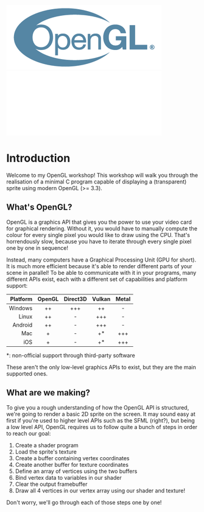 <!-- markdownlint-disable MD033 -->
<!-- markdownlint-disable MD041 -->

<img class="light-only" src="res/OpenGL_170px_June16.png">
<img class="dark-only" src="res/OpenGL_White_170px_June16.png">

# Introduction

Welcome to my OpenGL workshop! This workshop will walk you through the
realisation of a minimal C program capable of displaying a (transparent) sprite
using modern OpenGL (>= 3.3).

## What's OpenGL?

OpenGL is a graphics API that gives you the power to use your video card for
graphical rendering. Without it, you would have to manually compute the colour
for every single pixel you would like to draw using the CPU. That's horrendously
slow, because you have to iterate through every single pixel one by one in
sequence!

Instead, many computers have a Graphical Processing Unit (GPU for short). It is
much more efficient because it's able to render different parts of your scene in
parallel! To be able to communicate with it in your programs, many different
APIs exist, each with a different set of capabilities and platform support:

| Platform | OpenGL | Direct3D | Vulkan | Metal |
| -------: | :----: | :------: | :----: | :---: |
|  Windows |   ++   |   +++    |   ++   |   -   |
|    Linux |   ++   |    -     |  +++   |   -   |
|  Android |   ++   |    -     |  +++   |   -   |
|      Mac |   +    |    -     |  +\*   |  +++  |
|      iOS |   +    |    -     |  +\*   |  +++  |

\*: non-official support through third-party software

These aren't the only low-level graphics APIs to exist, but they are the main
supported ones.

## What are we making?

To give you a rough understanding of how the OpenGL API is structured, we're
going to render a basic 2D sprite on the screen. It may sound easy at first if
you're used to higher level APIs such as the SFML (right?), but being a low
level API, OpenGL requires us to follow quite a bunch of steps in order to reach
our goal:

1. Create a shader program
2. Load the sprite's texture
3. Create a buffer containing vertex coordinates
4. Create another buffer for texture coordinates
5. Define an array of vertices using the two buffers
6. Bind vertex data to variables in our shader
7. Clear the output framebuffer
8. Draw all 4 vertices in our vertex array using our shader and texture!

Don't worry, we'll go through each of those steps one by one!

